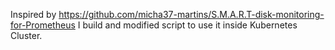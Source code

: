 Inspired by https://github.com/micha37-martins/S.M.A.R.T-disk-monitoring-for-Prometheus I build and modified script to use it inside Kubernetes Cluster.

